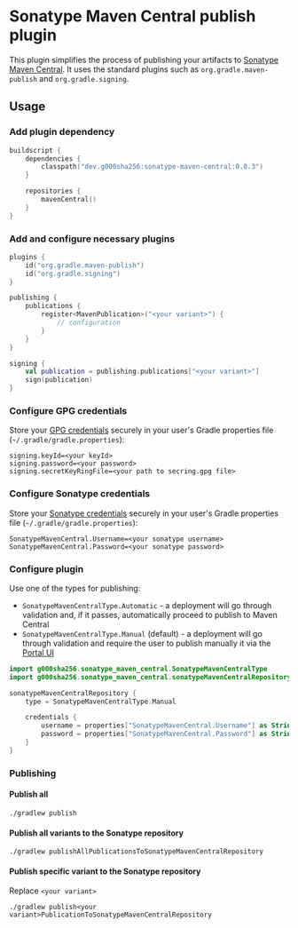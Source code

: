 # Sonatype Maven Central publish plugin

This plugin simplifies the process of publishing your artifacts to
[Sonatype Maven Central](https://central.sonatype.org/register/central-portal). It uses the standard plugins such as
`org.gradle.maven-publish` and `org.gradle.signing`.

## Usage

### Add plugin dependency

```kotlin
buildscript {
    dependencies {
        classpath("dev.g000sha256:sonatype-maven-central:0.0.3")
    }

    repositories {
        mavenCentral()
    }
}
```

### Add and configure necessary plugins

```kotlin
plugins {
    id("org.gradle.maven-publish")
    id("org.gradle.signing")
}

publishing {
    publications {
        register<MavenPublication>("<your variant>") {
            // configuration
        }
    }
}

signing {
    val publication = publishing.publications["<your variant>"]
    sign(publication)
}
```

### Configure GPG credentials

Store your [GPG credentials](https://central.sonatype.org/publish/requirements/gpg) securely in your user's Gradle properties
file (`~/.gradle/gradle.properties`):

```properties
signing.keyId=<your keyId>
signing.password=<your password>
signing.secretKeyRingFile=<your path to secring.gpg file>
```

### Configure Sonatype credentials

Store your [Sonatype credentials](https://central.sonatype.org/publish/generate-portal-token) securely in your user's Gradle
properties file (`~/.gradle/gradle.properties`):

```properties
SonatypeMavenCentral.Username=<your sonatype username>
SonatypeMavenCentral.Password=<your sonatype password>
```

### Configure plugin

Use one of the types for publishing:

- `SonatypeMavenCentralType.Automatic` - a deployment will go through validation and, if it passes, automatically proceed to
  publish to Maven Central
- `SonatypeMavenCentralType.Manual` (default) - a deployment will go through validation and require the user to publish manually
  it via the [Portal UI](https://central.sonatype.com/publishing/deployments)

```kotlin
import g000sha256.sonatype_maven_central.SonatypeMavenCentralType
import g000sha256.sonatype_maven_central.sonatypeMavenCentralRepository

sonatypeMavenCentralRepository {
    type = SonatypeMavenCentralType.Manual

    credentials {
        username = properties["SonatypeMavenCentral.Username"] as String?
        password = properties["SonatypeMavenCentral.Password"] as String?
    }
}
```

### Publishing

#### Publish all

```shell
./gradlew publish
```

#### Publish all variants to the Sonatype repository

```shell
./gradlew publishAllPublicationsToSonatypeMavenCentralRepository
```

#### Publish specific variant to the Sonatype repository

Replace `<your variant>`

```shell
./gradlew publish<your variant>PublicationToSonatypeMavenCentralRepository
```